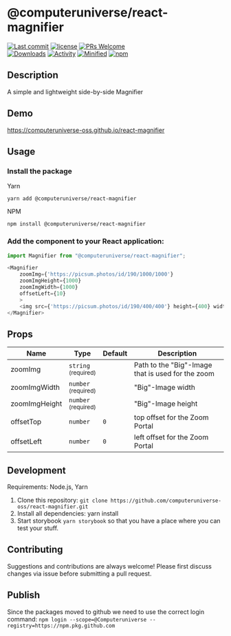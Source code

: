 # @computeruniverse/react-magnifier
[![Last commit](https://img.shields.io/github/last-commit/computeruniverse-oss/react-magnifier.svg)](https://github.com/computeruniverse-oss/react-magnifier/commits/main)
[![license](https://img.shields.io/github/license/computeruniverse-oss/react-magnifier)](https://github.com/computeruniverse-oss/react-magnifier/blob/main/LICENSE.md)
[![PRs Welcome](https://img.shields.io/badge/PRs-welcome-brightgreen.svg?style=flat-square)](http://makeapullrequest.com)  
[![Downloads](https://img.shields.io/npm/dm/@computeruniverse/react-magnifier?color=blue)](https://www.npmjs.com/package/@computeruniverse/react-magnifier)
[![Activity](https://img.shields.io/github/commit-activity/m/computeruniverse-oss/react-magnifier.svg)](https://github.com/computeruniverse-oss/react-magnifier/commits/main)
[![Minified](https://img.shields.io/bundlephobia/min/@computeruniverse/react-magnifier?label=minified)](https://www.npmjs.com/package/@computeruniverse/react-magnifier)
[![npm](https://img.shields.io/npm/v/@computeruniverse/react-magnifier.svg)](https://www.npmjs.com/package/@computeruniverse/react-magnifier)

## Description
A simple and lightweight side-by-side Magnifier 

## Demo
https://computeruniverse-oss.github.io/react-magnifier

## Usage
### Install the package

Yarn
```shell
yarn add @computeruniverse/react-magnifier
```

NPM
```shell
npm install @computeruniverse/react-magnifier
```

### Add the component to your React application:

```ts
import Magnifier from "@computeruniverse/react-magnifier";

<Magnifier
    zoomImg={'https://picsum.photos/id/190/1000/1000'}
    zoomImgHeight={1000}
    zoomImgWidth={1000}
    offsetLeft={10}
    >
    <img src={'https://picsum.photos/id/190/400/400'} height={400} width={400} alt="Lorem picsum " />
</Magnifier>
```

## Props
| Name         | Type                              | Default | Description |
|--------------|-----------------------------------|---------|-------------|
|zoomImg       | `string`<br><sup>(required)</sup> |         | Path to the "Big"-Image that is used for the zoom |
|zoomImgWidth  | `number`<br><sup>(required)</sup> |         | "Big"-Image width |
|zoomImgHeight | `number`<br><sup>(required)</sup> |         | "Big"-Image height|
|offsetTop     | `number`                          | `0`     | top offset for the Zoom Portal |
|offsetLeft    | `number`                          | `0`     | left offset for the Zoom Portal |

## Development
Requirements: Node.js, Yarn
1. Clone this repository: `git clone https://github.com/computeruniverse-oss/react-magnifier.git`
2. Install all dependencies: yarn install
3. Start storybook `yarn storybook` so that you have a place where you can test your stuff.

## Contributing
Suggestions and contributions are always welcome! Please first discuss changes via issue before submitting a pull request.


## Publish
Since the packages moved to github we need to use the correct login command:
`npm login --scope=@Computeruniverse --registry=https://npm.pkg.github.com`
